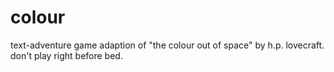 # colour
text-adventure game adaption of "the colour out of space" by h.p. lovecraft. don't play right before bed.
